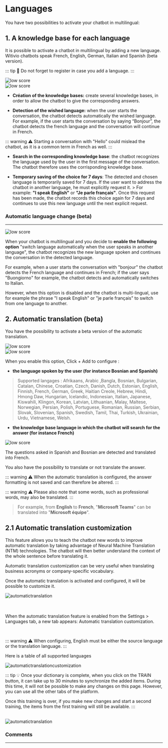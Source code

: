 # Languages

You have two possibilities to activate your chatbot in multilingual: 

## 1. A knowledge base for each language

It is possible to activate a chatbot in multilingual by adding a new language. Witivio chatbots speak French, English, German, Italian and Spanish (beta version).

::: tip 💾 
Do not forget to register in case you add a language. 
:::

<div class="image_center">
  <img :src="$withBase('/assets/img/virtual-agent-studio/settings/multilingual1.png')" alt="low score">
</div>


<div class="image_center">
  <img :src="$withBase('/assets/img/virtual-agent-studio/settings/multilingual2.png')" alt="low score">
</div>



-   **Création of the knowledge bases:** create several knowledge bases, in order to allow the chatbot to give the corresponding answers.

-   **Detection of the wished language:** when the user starts the conversation,
    the chatbot detects automatically the wished language. For example, if the
    user starts the conversation by saying “Bonjour”, the chatbot detects the
    french language and the conversation will continue in French.

::: warning ⚠️
Starting a conversation with "Hello" could mislead the chatbot, as it is a
common term in French as well.
:::

-   **Search in the corresponding knowledge base**: the chatbot recognizes the
    language used by the user in the first message of the conversation. The
    chatbot therefore uses the corrisponding knowledge base.

-   **Temporary saving of the choice for 7 days**: The detected and chosen
    language is temporarily saved for 7 days. If the user want to address the
    chatbot in another language, he must explicitly request it. > For example: **"I speak English"** or **"Je parle français"**. Once this request has been made, the chatbot records this choice again for 7 days and continues to use this new language until the next explicit request.


### Automatic language change (beta)
---

<div class="image_center">
  <img :src="$withBase('/assets/img/virtual-agent-studio/settings/multilingual3.png')" alt="low score">
</div>



When your chatbot is multilingual and you decide to **enable the following option** "switch language automatically when the user speaks in another language", the chatbot recognizes the new language spoken and continues the conversation in the detected language.

For example, when a user starts the conversation with "bonjour" the chatbot detects the French language and continues in French; if the user says "Buongiorno" for example, the chatbot detects and automatically switches to Italian.

However, when this option is disabled and the chatbot is multi-lingual, use for example the phrase "I speak English" or "je parle français" to switch from one language to another. 


## 2. Automatic translation (beta)

You have the possibility to activate a beta version of the automatic translation. 

<div class="image_center">
  <img :src="$withBase('/assets/img/virtual-agent-studio/settings/multilingual4.png')" alt="low score">
</div>


<div class="image_center">
  <img :src="$withBase('/assets/img/virtual-agent-studio/settings/multilingual5.png')" alt="low score">
</div>



When you enable this option, Click + Add to configure :

- **the language spoken by the user (for instance Bosnian and Spanish)**

> Supported langages : Afrikaans, Arabic ,Bangla, Bosnian, Bulgarian, Catalan, Chinese, Croatian, Czech, Danish, Dutch, Estonian, English, Finnish, French, German, Greek, Haitian Creole, Hebrew, Hindi, Hmong Daw, Hungarian, Icelandic, Indonesian, Italian, Japanese, Kiswahili, Klingon, Korean, Latvian, Lithuanian, Malay, Maltese, Norwegian, Persian, Polish, Portuguese, Romanian, Russian, Serbian, Slovak, Slovenian, Spanish, Swedish, Tamil, Thai, Turkish, Ukrainian, Urdu, Vietnamese, Welsh.


- **the knowledge base language in which the chatbot will search for the answer (for instance French)**

<div class="image_center">
  <img :src="$withBase('/assets/img/virtual-agent-studio/settings/multilingual6.png')" alt="low score">
</div>



The questions asked in Spanish and Bosnian are detected and translated into French. 

You also have the possibility to translate or not translate the answer. 

::: warning ⚠️
When the automatic translation is configured, the answer formatting is not saved and can therefore be altered.
:::

::: warning ⚠️
Please also note that some words, such as professional words, may also be translated. 
:::

> For example, from **English** to **French**, "**Microsoft Teams**" can be translated into "**Microsoft équipe**". 

## 2.1 Automatic translation customization

This feature allows you to teach the chatbot new words to improve automatic translation by taking advantage of Neural Machine Translation (NTM) technologies. The chatbot will then better understand the context of the whole sentence before translating it.

 

Automatic translation customization can be very useful when translating business acronyms or company-specific vocabulary. 

 

Once the automatic translation is activated and configured, it will be possible to customize it.

<div class="image_center">

  <img :src="$withBase('/assets/img/virtual-agent-studio/settings/automatictranslationcustom.PNG')" alt="automatictranslation">

</div>

 <br />
 <br />

When the automatic translation feature is enabled from the Settings > Languages tab, a new tab appears: Automatic translation customization. 

 <br />
 

::: warning ⚠️
When configuring, English must be either the source language or the translation language.
:::

Here is a table of all supported languages

<div class="image_center">
  <img :src="$withBase('/assets/img/virtual-agent-studio/parametres/supportedlanguages.PNG')" alt="automatictranslationcustomization">
</div>

::: tip 💡
Once your dictionary is complete, when you click on the TRAIN button, it can take up to 30 minutes to synchronize the added items. During this time, it will not be possible to make any changes on this page. However, you can use all the other tabs of the platform. 
 

Once this training is over, if you make new changes and start a second training, the items from the first training will still be available. 
:::

 
 <br />

<div class="image_center">

  <img :src="$withBase('/assets/img/virtual-agent-studio/settings/automatictranslationcustom2.PNG')" alt="automatictranslation">

</div>

### Comments
---

<Comments />
